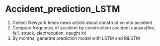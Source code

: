 # Accident_prediction_LSTM

1) Collect Newyork times news article about construction site accident
2) Compute frequency of accident by construction accident causes(fire, fell, struck, electrocution, caught in)
3) By months, generate prediction model with LSTM and BiLSTM
